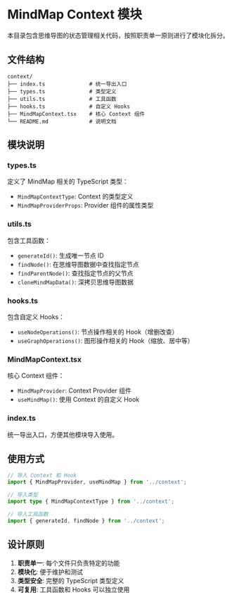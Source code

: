# MindMap Context 模块

本目录包含思维导图的状态管理相关代码，按照职责单一原则进行了模块化拆分。

## 文件结构

```
context/
├── index.ts              # 统一导出入口
├── types.ts              # 类型定义
├── utils.ts              # 工具函数
├── hooks.ts              # 自定义 Hooks
├── MindMapContext.tsx    # 核心 Context 组件
└── README.md             # 说明文档
```

## 模块说明

### types.ts
定义了 MindMap 相关的 TypeScript 类型：
- `MindMapContextType`: Context 的类型定义
- `MindMapProviderProps`: Provider 组件的属性类型

### utils.ts
包含工具函数：
- `generateId()`: 生成唯一节点 ID
- `findNode()`: 在思维导图数据中查找指定节点
- `findParentNode()`: 查找指定节点的父节点
- `cloneMindMapData()`: 深拷贝思维导图数据

### hooks.ts
包含自定义 Hooks：
- `useNodeOperations()`: 节点操作相关的 Hook（增删改查）
- `useGraphOperations()`: 图形操作相关的 Hook（缩放、居中等）

### MindMapContext.tsx
核心 Context 组件：
- `MindMapProvider`: Context Provider 组件
- `useMindMap()`: 使用 Context 的自定义 Hook

### index.ts
统一导出入口，方便其他模块导入使用。

## 使用方式

```typescript
// 导入 Context 和 Hook
import { MindMapProvider, useMindMap } from '../context';

// 导入类型
import type { MindMapContextType } from '../context';

// 导入工具函数
import { generateId, findNode } from '../context';
```

## 设计原则

1. **职责单一**: 每个文件只负责特定的功能
2. **模块化**: 便于维护和测试
3. **类型安全**: 完整的 TypeScript 类型定义
4. **可复用**: 工具函数和 Hooks 可以独立使用